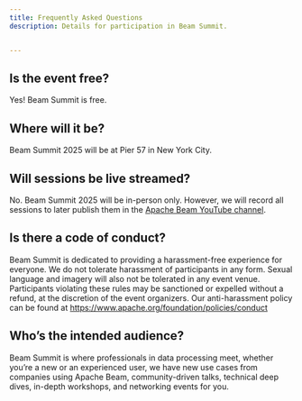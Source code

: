 ```yaml
---
title: Frequently Asked Questions
description: Details for participation in Beam Summit.


---
```


## Is the event free?

Yes! Beam Summit is free.

## Where will it be?

Beam Summit 2025 will be at Pier 57 in New York City. 

## Will sessions be live streamed?

No. Beam Summit 2025 will be in-person only. However, we will record all sessions to later publish them in the [Apache Beam YouTube channel](https://www.youtube.com/channel/UChNnb_YO_7B0HlW6FhAXZZQ).

## Is there a code of conduct?

Beam Summit is dedicated to providing a harassment-free experience for everyone. We do not tolerate harassment of participants in any form. Sexual language and imagery will also not be tolerated in any event venue. Participants violating these rules may be sanctioned or expelled without a refund, at the discretion of the event organizers. Our anti-harassment policy can be found at https://www.apache.org/foundation/policies/conduct

## Who’s the intended audience?

Beam Summit is where professionals in data processing meet, whether you’re a new or an experienced user, we have new use cases from companies using Apache Beam, community-driven talks, technical deep dives, in-depth workshops, and networking events for you.